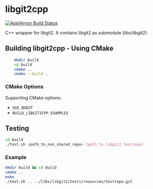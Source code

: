 # libgit2cpp

[![AppVeryor Build Status](https://ci.appveyor.com/api/projects/status/ps6e0s4nfnw5afh4/branch/master?svg=true)](https://ci.appveyor.com/project/AndreyG/libgit2cpp/branch/master)

C++ wrapper for libgit2. It contains libgit2 as submodule (libs/libgit2).

## Building libgit2cpp - Using CMake

```bash
    mkdir build
    cd build
    cmake ..
    cmake --build .
```

### CMake Options

Supporting CMake options:

* `USE_BOOST`
* `BUILD_LIBGIT2CPP_EXAMPLES`

## Testing

```bash
cd build
./test.sh <path_to_non_shared_repo> [path_to_libgit2_testrepo]
```

### Example

```bash
mkdir build && cd build
cmake ..
make
./test.sh .. ../libs/libgit2/tests/resources/testrepo.git
```
